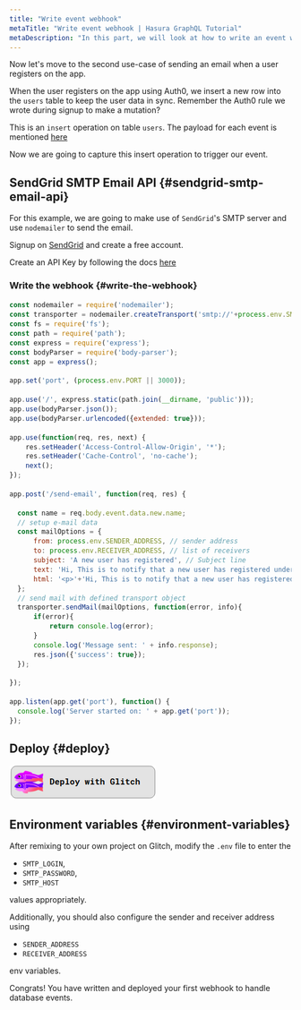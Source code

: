 ```yaml
---
title: "Write event webhook"
metaTitle: "Write event webhook | Hasura GraphQL Tutorial"
metaDescription: "In this part, we will look at how to write an event webhook and trigger them asynchronously after a mutation operation."
---
```


Now let's move to the second use-case of sending an email when a user registers on the app.

When the user registers on the app using Auth0, we insert a new row into the `users` table to keep the user data in sync. Remember the Auth0 rule we wrote during signup to make a mutation?

This is an `insert` operation on table `users`.
The payload for each event is mentioned [here](https://hasura.io/docs/latest/graphql/core/event-triggers/payload/#json-payload)

Now we are going to capture this insert operation to trigger our event.

## SendGrid SMTP Email API {#sendgrid-smtp-email-api}

For this example, we are going to make use of `SendGrid`'s SMTP server and use `nodemailer` to send the email.

Signup on [SendGrid](https://sendgrid.com/) and create a free account.

Create an API Key by following the docs [here](https://sendgrid.com/docs/for-developers/sending-email/integrating-with-the-smtp-api/)

### Write the webhook {#write-the-webhook}

```javascript
const nodemailer = require('nodemailer');
const transporter = nodemailer.createTransport('smtp://'+process.env.SMTP_LOGIN+':'+process.env.SMTP_PASSWORD+'@' + process.env.SMTP_HOST);
const fs = require('fs');
const path = require('path');
const express = require('express');
const bodyParser = require('body-parser');
const app = express();

app.set('port', (process.env.PORT || 3000));

app.use('/', express.static(path.join(__dirname, 'public')));
app.use(bodyParser.json());
app.use(bodyParser.urlencoded({extended: true}));

app.use(function(req, res, next) {
    res.setHeader('Access-Control-Allow-Origin', '*');
    res.setHeader('Cache-Control', 'no-cache');
    next();
});

app.post('/send-email', function(req, res) {
  
  const name = req.body.event.data.new.name;
  // setup e-mail data
  const mailOptions = {
      from: process.env.SENDER_ADDRESS, // sender address
      to: process.env.RECEIVER_ADDRESS, // list of receivers
      subject: 'A new user has registered', // Subject line
      text: 'Hi, This is to notify that a new user has registered under the name of ' + name, // plaintext body
      html: '<p>'+'Hi, This is to notify that a new user has registered under the name of ' + name + '</p>' // html body
  };
  // send mail with defined transport object
  transporter.sendMail(mailOptions, function(error, info){
      if(error){
          return console.log(error);
      }
      console.log('Message sent: ' + info.response);
      res.json({'success': true});
  });
  
});

app.listen(app.get('port'), function() {
  console.log('Server started on: ' + app.get('port'));
});
```

## Deploy {#deploy}

[![DEPLOY TO GLITCH](https://raw.githubusercontent.com/hasura/graphql-engine/master/community/boilerplates/auth-webhooks/nodejs-express/assets/deploy-glitch.png)](https://glitch.com/~sendgrid-send-email-event)

## Environment variables {#environment-variables}

After remixing to your own project on Glitch, modify the `.env` file to enter the

- `SMTP_LOGIN`,
- `SMTP_PASSWORD`,
- `SMTP_HOST`

values appropriately.

Additionally, you should also configure the sender and receiver address using

- `SENDER_ADDRESS`
- `RECEIVER_ADDRESS`

env variables.

Congrats! You have written and deployed your first webhook to handle database events.
